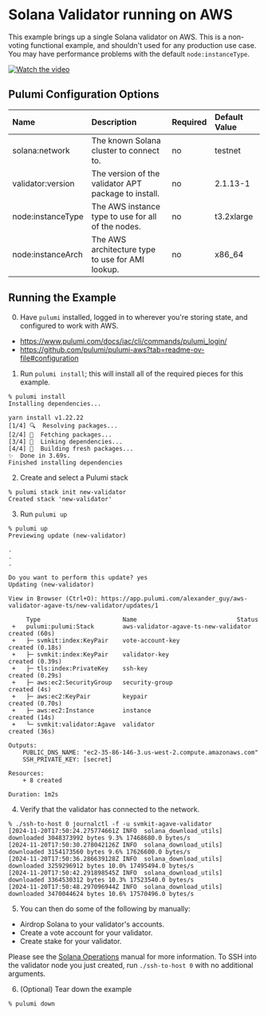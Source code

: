 # Solana Validator running on AWS

This example brings up a single Solana validator on AWS.  This is a
non-voting functional example, and shouldn't used for any production
use case.  You may have performance problems with the default
`node:instanceType`.

[![Watch the video](https://img.youtube.com/vi/jHvUuGpmU9o/0.jpg)](https://youtu.be/jHvUuGpmU9o)

## Pulumi Configuration Options

| Name              | Description                                                               | Required | Default Value |
| :---------------- | :------------------------------------------------------------------------ | :------- | :------------ |
| solana:network    | The known Solana cluster to connect to.                                   | no       | testnet       |
| validator:version | The version of the validator APT package to install.                      | no       | 2.1.13-1      |
| node:instanceType | The AWS instance type to use for all of the nodes.                        | no       | t3.2xlarge    |
| node:instanceArch | The AWS architecture type to use for AMI lookup.                          | no       | x86_64        |

## Running the Example

0. Have `pulumi` installed, logged in to wherever you're storing state, and configured to work with AWS.

- https://www.pulumi.com/docs/iac/cli/commands/pulumi_login/
- https://github.com/pulumi/pulumi-aws?tab=readme-ov-file#configuration

1. Run `pulumi install`; this will install all of the required pieces for this example.

```
% pulumi install
Installing dependencies...

yarn install v1.22.22
[1/4] 🔍  Resolving packages...
[2/4] 🚚  Fetching packages...
[3/4] 🔗  Linking dependencies...
[4/4] 🔨  Building fresh packages...
✨  Done in 3.69s.
Finished installing dependencies
```

2. Create and select a Pulumi stack

```
% pulumi stack init new-validator
Created stack 'new-validator'
```

3. Run `pulumi up`

```
% pulumi up
Previewing update (new-validator)

.
.
.

Do you want to perform this update? yes
Updating (new-validator)

View in Browser (Ctrl+O): https://app.pulumi.com/alexander_guy/aws-validator-agave-ts/new-validator/updates/1

     Type                       Name                            Status
 +   pulumi:pulumi:Stack        aws-validator-agave-ts-new-validator  created (60s)
 +   ├─ svmkit:index:KeyPair    vote-account-key                      created (0.18s)
 +   ├─ svmkit:index:KeyPair    validator-key                         created (0.39s)
 +   ├─ tls:index:PrivateKey    ssh-key                               created (0.29s)
 +   ├─ aws:ec2:SecurityGroup   security-group                        created (4s)
 +   ├─ aws:ec2:KeyPair         keypair                               created (0.70s)
 +   ├─ aws:ec2:Instance        instance                              created (14s)
 +   └─ svmkit:validator:Agave  validator                             created (36s)

Outputs:
    PUBLIC_DNS_NAME: "ec2-35-86-146-3.us-west-2.compute.amazonaws.com"
    SSH_PRIVATE_KEY: [secret]

Resources:
    + 8 created

Duration: 1m2s
```

4. Verify that the validator has connected to the network.

```
% ./ssh-to-host 0 journalctl -f -u svmkit-agave-validator
[2024-11-20T17:50:24.275774661Z INFO  solana_download_utils] downloaded 3048373992 bytes 9.3% 17468680.0 bytes/s
[2024-11-20T17:50:30.278042126Z INFO  solana_download_utils] downloaded 3154173560 bytes 9.6% 17626600.0 bytes/s
[2024-11-20T17:50:36.286639128Z INFO  solana_download_utils] downloaded 3259296912 bytes 10.0% 17495494.0 bytes/s
[2024-11-20T17:50:42.291898545Z INFO  solana_download_utils] downloaded 3364530312 bytes 10.3% 17523540.0 bytes/s
[2024-11-20T17:50:48.297096944Z INFO  solana_download_utils] downloaded 3470044624 bytes 10.6% 17570496.0 bytes/s
```

5. You can then do some of the following by manually:

- Airdrop Solana to your validator's accounts.
- Create a vote account for your validator.
- Create stake for your validator.

Please see the [Solana Operations](https://docs.solanalabs.com/operations/) manual for more information.
To SSH into the validator node you just created, run `./ssh-to-host 0` with no additional arguments.

6. (Optional) Tear down the example

```
% pulumi down
```
